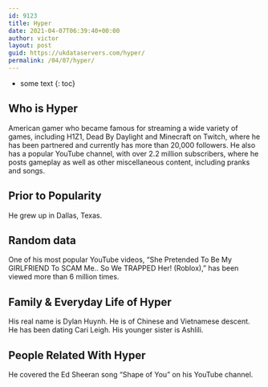 ```yaml
---
id: 9123
title: Hyper
date: 2021-04-07T06:39:40+00:00
author: victor
layout: post
guid: https://ukdataservers.com/hyper/
permalink: /04/07/hyper/
---
```


* some text
{: toc}


## Who is Hyper



American gamer who became famous for streaming a wide variety of games, including H1Z1, Dead By Daylight and Minecraft on Twitch, where he has been partnered and currently has more than 20,000 followers. He also has a popular YouTube channel, with over 2.2 million subscribers, where he posts gameplay as well as other miscellaneous content, including pranks and songs.

                
                
                
## Prior to Popularity



He grew up in Dallas, Texas.

                
                
                
## Random data



One of his most popular YouTube videos, &#8220;She Pretended To Be My GIRLFRIEND To SCAM Me.. So We TRAPPED Her! (Roblox),&#8221; has been viewed more than 6 million times.

                
                
                
## Family & Everyday Life of Hyper



His real name is Dylan Huynh. He is of Chinese and Vietnamese descent. He has been dating Cari Leigh. His younger sister is Ashlili.

                
                
                
## People Related With Hyper



He covered the Ed Sheeran song &#8220;Shape of You&#8221; on his YouTube channel. 

                
              
            
          
          
          